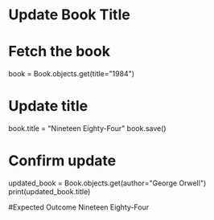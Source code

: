 # Update Book Title


# Fetch the book
book = Book.objects.get(title="1984")

# Update title
book.title = "Nineteen Eighty-Four"
book.save()

# Confirm update
updated_book = Book.objects.get(author="George Orwell")
print(updated_book.title)


#Expected Outcome
Nineteen Eighty-Four

